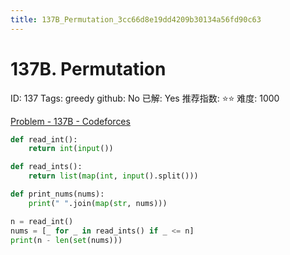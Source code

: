 ```yaml
---
title: 137B_Permutation_3cc66d8e19dd4209b30134a56fd90c63
---
```


# 137B. Permutation

ID: 137
Tags: greedy
github: No
已解: Yes
推荐指数: ⭐⭐
难度: 1000

[Problem - 137B - Codeforces](https://codeforces.com/problemset/problem/137/B)

```python
def read_int():
    return int(input())

def read_ints():
    return list(map(int, input().split()))

def print_nums(nums):
    print(" ".join(map(str, nums)))

n = read_int()
nums = [_ for _ in read_ints() if _ <= n]
print(n - len(set(nums)))
```